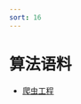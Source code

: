 ```yaml
---
sort: 16
---
```


# 算法语料

* [爬虫工程](https://kg-nlp.github.io/Algorithm-Project-Manual/信息抽取/实体识别.html)

  

